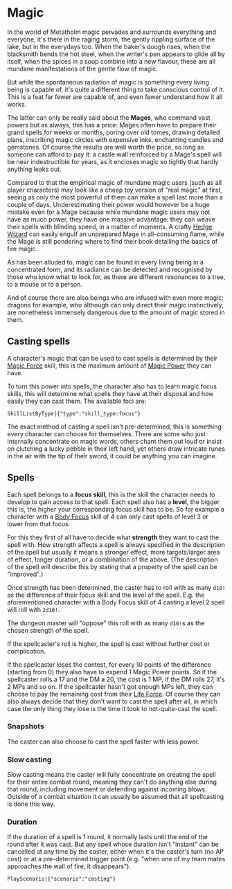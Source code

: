 # Magic

In the world of Metatholm magic pervades and surrounds everything and everyone, it's there in the raging storm, the gently rippling surface of the lake, but in the everydays too. When the baker's dough rises, when the blacksmith bends the hot steel, when the writer's pen appears to glide all by itself, when the spices in a soup combine into a new flavour, these are all mundane manifestations of the gentle flow of magic.

But while the spontaneous radiation of magic is something every living being is capable of, it's quite a different thing to take conscious control of it. This is a feat far fewer are capable of, and even fewer understand how it all works.

The latter can only be really said about the **Mages**, who command vast powers but as always, this has a price: Mages often have to prepare their grand spells for weeks or months, poring over old tomes, drawing detailed plans, inscribing magic circles with expensive inks, enchanting candles and gemstones. Of course the results are well worth the price, so long as someone can afford to pay it: a castle wall reinforced by a Mage's spell will be near indestructible for years, as it encloses magic so tightly that hardly anything leaks out.

Compared to that the empirical magic of mundane magic users (such as all player characters) may look like a cheap toy version of "real magic" at first, seeing as only the most powerful of them can make a spell last more than a couple of days. Underestimating their power would however be a huge mistake even for a Mage because while mundane magic users may not have as much power, they have one massive advantage: they can weave their spells with blinding speed, in a matter of moments. A crafty [Hedge Wizard](background:hedge_wizard) can easily engulf an unprepared Mage in all-consuming flame, while the Mage is still pondering where to find their book detailing the basics of fire magic.

As has been alluded to, magic can be found in every living being in a concentrated form, and its radiance can be detected and recognised by those who know what to look for, as there are different resonances to a tree, to a mouse or to a person.

And of course there are also beings who are infused with even more magic: dragons for example, who although can only direct their magic instinctively, are nonetheless immensely dangerous due to the amount of magic stored in them.

## Casting spells

A character's magic that can be used to cast spells is determined by their [Magic Force](skill:magic_force) skill, this is the maximum amount of [Magic Power](character:mp) they can have.

To turn this power into spells, the character also has to learn magic focus skills, this will determine what spells they have at their disposal and how easily they can cast them. The available foci are:

`SkillListByType|{"type":"skill_type:focus"}`

The exact method of casting a spell isn't pre-determined, this is something every character can choose for themselves. There are some who just internally concentrate on magic words, others chant them out loud or insist on clutching a lucky pebble in their left hand, yet others draw intricate runes in the air with the tip of their sword, it could be anything you can imagine.

## Spells

Each spell belongs to a **focus skill**, this is the skill the character needs to develop to gain access to that spell. Each spell also has a **level**, the bigger this is, the higher your corresponding focus skill has to be. So for example a character with a [Body Focus](skill:body_focus) skill of 4 can only cast spells of level 3 or lower from that focus.

For this they first of all have to decide what **strength** they want to cast the spell with. How strength affects a spell is always specified in the description of the spell but usually it means a stronger effect, more targets/larger area of effect, longer duration, or a combination of the above. (The description of the spell will describe this by stating that a property of the spell can be "improved".)

Once strength has been determined, the caster has to roll with as many `d10!` as the difference of their focus skill and the level of the spell. E.g. the aforementioned character with a Body Focus skill of 4 casting a level 2 spell will roll with `2d10!`.

The dungeon master will "oppose" this roll with as many `d10!`s as the chosen strength of the spell.

If the spellcaster's roll is higher, the spell is cast without further cost or complication.

If the spellcaster loses the contest, for every 10 points of the difference (starting from 0) they also have to expend 1 Magic Power points. So if the spellcaster rolls a 17 and the DM a 20, the cost is 1 MP, if the DM rolls 27, it's 2 MPs and so on. If the spellcaster hasn't got enough MPs left, they can choose to pay the remaining cost from their [Life Force](character:ep). Of course they can also always decide that they don't want to cast the spell after all, in which case the only thing they lose is the time it took to not-quite-cast the spell.

### Snapshots

The caster can also choose to cast the spell faster with less power.

### Slow casting

Slow casting means the caster will fully concentrate on creating the spell for their entire combat round, meaning they can't do anything else during that round, including movement or defending against incoming blows. Outside of a combat situation it can usually be assumed that all spellcasting is done this way.

### Duration

If the duration of a spell is 1 round, it normally lasts until the end of the round after it was cast. But any spell whose duration isn't "instant" can be cancelled at any time by the caster, either when it's the caster's turn (no AP cost) or at a pre-determined trigger point (e.g. "when one of my team mates approaches the wall of fire, it disappears").

`PlayScenario|{"scenario":"casting"}`

